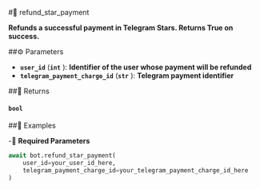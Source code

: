 #🔧 refund_star_payment

**Refunds a successful payment in Telegram Stars. Returns True on success.**

##⚙️ Parameters

- **`user_id`** (**`int`** ): **Identifier of the user whose payment will be refunded**
- **`telegram_payment_charge_id`** (**`str`** ): **Telegram payment identifier**

##📲 Returns

#### `bool`

##📀 Examples

-🪫 **Required Parameters**

```python
await bot.refund_star_payment(
    user_id=your_user_id_here,
    telegram_payment_charge_id=your_telegram_payment_charge_id_here
)
```
